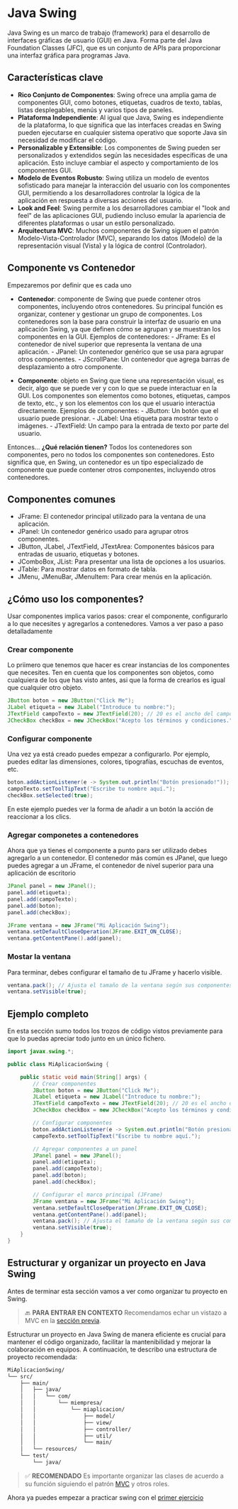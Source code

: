# Java Swing

Java Swing es un marco de trabajo (framework) para el desarrollo de interfaces gráficas de usuario (GUI) en Java. Forma parte del Java Foundation Classes (JFC), que es un conjunto de APIs para proporcionar una interfaz gráfica para programas Java.

## Características clave

- **Rico Conjunto de Componentes**: Swing ofrece una amplia gama de componentes GUI, como botones, etiquetas, cuadros de texto, tablas, listas desplegables, menús y varios tipos de paneles.
- **Plataforma Independiente**: Al igual que Java, Swing es independiente de la plataforma, lo que significa que las interfaces creadas en Swing pueden ejecutarse en cualquier sistema operativo que soporte Java sin necesidad de modificar el código.
- **Personalizable y Extensible**: Los componentes de Swing pueden ser personalizados y extendidos según las necesidades específicas de una aplicación. Esto incluye cambiar el aspecto y comportamiento de los componentes GUI.
- **Modelo de Eventos Robusto**: Swing utiliza un modelo de eventos sofisticado para manejar la interacción del usuario con los componentes GUI, permitiendo a los desarrolladores controlar la lógica de la aplicación en respuesta a diversas acciones del usuario.
- **Look and Feel**: Swing permite a los desarrolladores cambiar el "look and feel" de las aplicaciones GUI, pudiendo incluso emular la apariencia de diferentes plataformas o usar un estilo personalizado.
- **Arquitectura MVC**: Muchos componentes de Swing siguen el patrón Modelo-Vista-Controlador (MVC), separando los datos (Modelo) de la representación visual (Vista) y la lógica de control (Controlador).

## Componente vs Contenedor

Empezaremos por definir que es cada uno

- **Contenedor**: componente de Swing que puede contener otros componentes, incluyendo otros contenedores. Su principal función es organizar, contener y gestionar un grupo de componentes. Los contenedores son la base para construir la interfaz de usuario en una aplicación Swing, ya que definen cómo se agrupan y se muestran los componentes en la GUI.
    Ejemplos de contenedores:
      - JFrame: Es el contenedor de nivel superior que representa la ventana de una aplicación.
      - JPanel: Un contenedor genérico que se usa para agrupar otros componentes.
      - JScrollPane: Un contenedor que agrega barras de desplazamiento a otro componente.

- **Componente**: objeto en Swing que tiene una representación visual, es decir, algo que se puede ver y con lo que se puede interactuar en la GUI. Los componentes son elementos como botones, etiquetas, campos de texto, etc., y son los elementos con los que el usuario interactúa directamente.
    Ejemplos de componentes:
        - JButton: Un botón que el usuario puede presionar.
        - JLabel: Una etiqueta para mostrar texto o imágenes.
        - JTextField: Un campo para la entrada de texto por parte del usuario.

Entonces... **¿Qué relación tienen?**
Todos los contenedores son componentes, pero no todos los componentes son contenedores. Esto significa que, en Swing, un contenedor es un tipo especializado de componente que puede contener otros componentes, incluyendo otros contenedores.

## Componentes comunes

- JFrame: El contenedor principal utilizado para la ventana de una aplicación.
- JPanel: Un contenedor genérico usado para agrupar otros componentes.
- JButton, JLabel, JTextField, JTextArea: Componentes básicos para entradas de usuario, etiquetas y botones.
- JComboBox, JList: Para presentar una lista de opciones a los usuarios.
- JTable: Para mostrar datos en formato de tabla.
- JMenu, JMenuBar, JMenuItem: Para crear menús en la aplicación.

## ¿Cómo uso los componentes?

Usar componentes implica varios pasos: crear el componente, configurarlo a lo que necesites y agregarlos a contenedores.
Vamos a ver paso a paso detalladamente

### Crear componente

Lo priimero que tenemos que hacer es crear instancias de los componentes que necesites. Ten en cuenta que los componentes son objetos, como cualquiera de los que has visto antes, asi que la forma de crearlos es igual que cualquier otro objeto. 

~~~java
JButton boton = new JButton("Click Me");
JLabel etiqueta = new JLabel("Introduce tu nombre:");
JTextField campoTexto = new JTextField(20); // 20 es el ancho del campo de texto
JCheckBox checkBox = new JCheckBox("Acepto los términos y condiciones.");
~~~

### Configurar componente

Una vez ya está creado puedes empezar a configurarlo. Por ejemplo, puedes editar las dimensiones, colores, tipografías, escuchas de eventos, etc.

~~~java
boton.addActionListener(e -> System.out.println("Botón presionado!"));
campoTexto.setToolTipText("Escribe tu nombre aquí.");
checkBox.setSelected(true);
~~~

En este ejemplo puedes ver la forma de añadir a un botón la acción de reaccionar a los clics.

### Agregar componetes a contenedores

Ahora que ya tienes el componente a punto para ser utilizado debes agregarlo a un contenedor. El contenedor más común es JPanel, que luego puedes agregar a un JFrame, el contenedor de nivel superior para una aplicación de escritorio

~~~java
JPanel panel = new JPanel();
panel.add(etiqueta);
panel.add(campoTexto);
panel.add(boton);
panel.add(checkBox);

JFrame ventana = new JFrame("Mi Aplicación Swing");
ventana.setDefaultCloseOperation(JFrame.EXIT_ON_CLOSE);
ventana.getContentPane().add(panel);
~~~

### Mostar la ventana

Para terminar, debes configurar el tamaño de tu JFrame y hacerlo visible.

~~~java
ventana.pack(); // Ajusta el tamaño de la ventana según sus componentes
ventana.setVisible(true);
~~~

## Ejemplo completo

En esta sección sumo todos los trozos de código vistos previamente para que lo puedas apreciar todo junto en un único fichero.

~~~java
import javax.swing.*;

public class MiAplicacionSwing {

    public static void main(String[] args) {
        // Crear componentes
        JButton boton = new JButton("Click Me");
        JLabel etiqueta = new JLabel("Introduce tu nombre:");
        JTextField campoTexto = new JTextField(20); // 20 es el ancho del campo de texto
        JCheckBox checkBox = new JCheckBox("Acepto los términos y condiciones.");

        // Configurar componentes
        boton.addActionListener(e -> System.out.println("Botón presionado!"));
        campoTexto.setToolTipText("Escribe tu nombre aquí.");

        // Agregar componentes a un panel
        JPanel panel = new JPanel();
        panel.add(etiqueta);
        panel.add(campoTexto);
        panel.add(boton);
        panel.add(checkBox);

        // Configurar el marco principal (JFrame)
        JFrame ventana = new JFrame("Mi Aplicación Swing");
        ventana.setDefaultCloseOperation(JFrame.EXIT_ON_CLOSE);
        ventana.getContentPane().add(panel);
        ventana.pack(); // Ajusta el tamaño de la ventana según sus componentes
        ventana.setVisible(true);
    }
}
~~~

## Estructurar y organizar un proyecto en Java Swing

Antes de terminar esta sección vamos a ver como organizar tu proyecto en Swing.

> :back: **PARA ENTRAR EN CONTEXTO**
> Recomendamos echar un vistazo a MVC en la [sección previa](../08-MVC.md).

Estructurar un proyecto en Java Swing de manera eficiente es crucial para mantener el código organizado, facilitar la mantenibilidad y mejorar la colaboración en equipos. A continuación, te describo una estructura de proyecto recomendada:

~~~sh
MiAplicacionSwing/
└── src/
    ├── main/
    │   ├── java/
    │   │   └── com/
    │   │       └── miempresa/
    │   │           └── miaplicacion/
    │   │               ├── model/
    │   │               ├── view/
    │   │               ├── controller/
    │   │               ├── util/
    │   │               └── main/
    │   └── resources/
    └── test/
        └── java/
~~~

> :white_check_mark: **RECOMENDADO**
> Es importante organizar las clases de acuerdo a su función siguiendo el patrón [MVC](../08-MVC.md) y otros roles.

Ahora ya puedes empezar a practicar swing con el [primer ejercicio](../../exercises/ejer6_mvc_swing.md)
